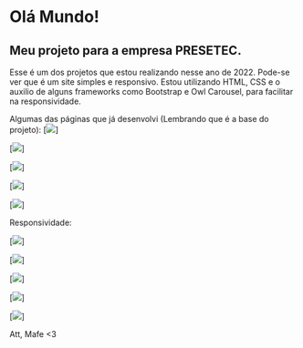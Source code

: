 # Olá Mundo!

## Meu projeto para a empresa PRESETEC.

Esse é um dos projetos que estou realizando nesse ano de 2022.
Pode-se ver que é um site simples e responsivo. 
Estou utilizando HTML, CSS e o auxilio de alguns frameworks como Bootstrap e Owl Carousel, para facilitar na responsividade.

Algumas das páginas que já desenvolvi (Lembrando que é a base do projeto): 
[<img src="https://raw.githubusercontent.com/progmafe/presetec/master/print1.png"/>]

[<img src="https://raw.githubusercontent.com/progmafe/presetec/master/print4.png"/>]

[<img src="https://raw.githubusercontent.com/progmafe/presetec/master/print5.png"/>]

[<img src="https://raw.githubusercontent.com/progmafe/presetec/master/print6.png"/>]

[<img src="https://raw.githubusercontent.com/progmafe/presetec/master/print7.png"/>]

Responsividade:

[<img src="https://raw.githubusercontent.com/progmafe/presetec/master/printmovel1.png"/>]

[<img src="https://raw.githubusercontent.com/progmafe/presetec/master/printmovel2.png"/>]

[<img src="https://raw.githubusercontent.com/progmafe/presetec/master/printmovel3.png "/>]

[<img src="https://raw.githubusercontent.com/progmafe/presetec/master/printmovel4.png"/>]

[<img src="https://raw.githubusercontent.com/progmafe/presetec/master/printmovel5.png"/>]

Att, 
Mafe <3 
